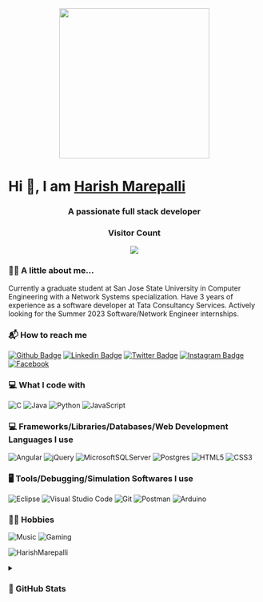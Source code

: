 <div id="header" align="center">
  <img src="https://camo.githubusercontent.com/f2caaa36dca1a4a7ecd1332d7f3a69c37238caaaedc530e2612cc28b0ed3cf5e/68747470733a2f2f7777772e76656e756578706c6f7265722e636f6d2e73672f75706c6f6164732f576f726b696e67253230696e25323070726f6772657373732e676966" width="300px"/>
</div>
<h1>Hi 👋, I am 
  <a href="http://harishmarepalli.com">Harish Marepalli</a>
</h1>
<h3 align="center">A passionate full stack developer</h3>
<h3 align="center"> Visitor Count </h3>
<p align="center"> 
  <img src="https://profile-counter.glitch.me/HarishMarepalli/count.svg" />
</p>

### :man_technologist: A little about me...

Currently a graduate student at San Jose State University in Computer Engineering with a Network Systems specialization. Have 3 years of experience as a software developer at Tata Consultancy Services. Actively looking for the Summer 2023 Software/Network Engineer internships.

### :mailbox_with_mail: How to reach me
[![Github Badge](http://img.shields.io/badge/-GitHub-black?style=for-the-badge&logo=github&link=https://github.com/HarishMarepalli/)](https://github.com/HarishMarepalli/)
[![Linkedin Badge](https://img.shields.io/badge/-LinkedIn-blue?style=for-the-badge&logo=Linkedin&logoColor=white&link=https://www.linkedin.com/in/harish-marepalli-9a544914a/)](https://www.linkedin.com/in/harish-marepalli-9a544914a)
[![Twitter Badge](https://img.shields.io/badge/-Twitter-1ca0f1?style=for-the-badge&logo=twitter&logoColor=white&link=https://twitter.com/HarishMarepalli)](https://twitter.com/HarishMarepalli)
[![Instagram Badge](https://img.shields.io/badge/Instagram-%23E4405F.svg?style=for-the-badge&logo=Instagram&logoColor=white&link=https://www.instagram.com/harish.marepalli/)](https://www.instagram.com/harish.marepalli)
[![Facebook](https://img.shields.io/badge/Facebook-%231877F2.svg?style=for-the-badge&logo=Facebook&logoColor=white&link=https://www.facebook.com/marepalli.harish/)](https://www.facebook.com/marepalli.harish)

### :computer: What I code with
![C](https://img.shields.io/badge/-C-A8B9CC?logo=C&logoColor=black&style=for-the-badge)
![Java](https://img.shields.io/badge/java-%23ED8B00.svg?style=for-the-badge&logo=java&logoColor=white)
![Python](https://img.shields.io/badge/-Python-3776AB?logo=Python&logoColor=black&style=for-the-badge)
![JavaScript](https://img.shields.io/badge/javascript-%23323330.svg?style=for-the-badge&logo=javascript&logoColor=%23F7DF1E)

### :computer: Frameworks/Libraries/Databases/Web Development Languages I use
![Angular](https://img.shields.io/badge/angular-%23DD0031.svg?style=for-the-badge&logo=angular&logoColor=white)
![jQuery](https://img.shields.io/badge/jquery-%230769AD.svg?style=for-the-badge&logo=jquery&logoColor=white)
![MicrosoftSQLServer](https://img.shields.io/badge/Microsoft%20SQL%20Server-CC2927?style=for-the-badge&logo=microsoft%20sql%20server&logoColor=white)
![Postgres](https://img.shields.io/badge/postgres-%23316192.svg?style=for-the-badge&logo=postgresql&logoColor=white)
![HTML5](https://img.shields.io/badge/html5-%23E34F26.svg?style=for-the-badge&logo=html5&logoColor=white)
![CSS3](https://img.shields.io/badge/css3-%231572B6.svg?style=for-the-badge&logo=css3&logoColor=white)

### :desktop_computer: Tools/Debugging/Simulation Softwares I use
![Eclipse](https://img.shields.io/badge/Eclipse-FE7A16.svg?style=for-the-badge&logo=Eclipse&logoColor=white)
![Visual Studio Code](https://img.shields.io/badge/Visual%20Studio%20Code-0078d7.svg?style=for-the-badge&logo=visual-studio-code&logoColor=white)
![Git](https://img.shields.io/badge/git-%23F05033.svg?style=for-the-badge&logo=git&logoColor=white)
![Postman](https://img.shields.io/badge/Postman-FF6C37?style=for-the-badge&logo=postman&logoColor=white)
![Arduino](https://img.shields.io/badge/-Arduino-00979D?style=for-the-badge&logo=Arduino&logoColor=white)

### :massage_man: Hobbies
![Music](https://img.shields.io/badge/Music-9933CC?style=for-the-badge&logo=apple-music&logoColor=white)
![Gaming](https://img.shields.io/badge/-Gaming-107C10?logo=Xbox&logoColor=black&style=for-the-badge)

<p><img align="center" src="https://github-readme-stats.vercel.app/api/top-langs?username=HarishMarepalli&show_icons=true&locale=en&layout=compact" alt="HarishMarepalli" /></p>

<details>
  <summary><h3>🚀 GitHub Stats </h3></summary>
<p align="center">
<img align="center" src="https://github-readme-streak-stats.herokuapp.com/?user=HarishMarepalli&theme=github-dark-blue&hide_border=true&date_format=n%2Fj%5B%2FY%5D" alt="Harish's Github Stats" />
</p>
</details>
